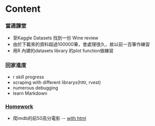 # Content
### 當週課堂
- 至Kaggle Datasets 找到一份 Wine review
- 由於下載來的資料超過100000筆，會處理很久，故以前一百筆作練習
- 用R 內建的datasets library 的plot function做練習
### 回家進度
- r skill progress
- scraping with different librarys(httr, rvest)
- numerous debugging
- learn Markdown
### [Homework](https://github.com/richlay/Rlanguage/blob/master/week_2/hw)
- 爬imdb的前50高分電影
-- [with html](https://github.com/richlay/Rlanguage/tree/master/week_3/hw/insurancedata.html)

